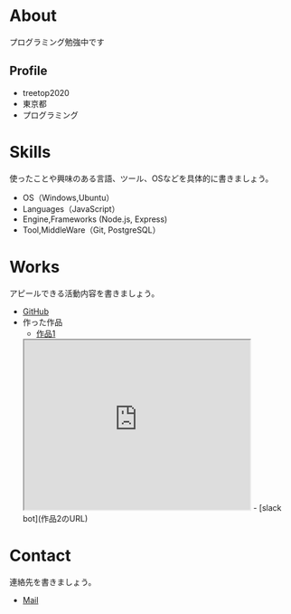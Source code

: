 # About
プログラミング勉強中です

## Profile
- treetop2020
- 東京都
- プログラミング


# Skills
使ったことや興味のある言語、ツール、OSなどを具体的に書きましょう。
- OS（Windows,Ubuntu）
- Languages（JavaScript）
- Engine,Frameworks (Node.js, Express)
- Tool,MiddleWare（Git, PostgreSQL）

# Works
アピールできる活動内容を書きましょう。
- [GitHub](https://github.com/treetop2020)
- 作った作品
  - [作品1](作品1のURL)
  <iframe src="https://www.openprocessing.org/sketch/955805/embed/" width="400" height="300"></iframe>
  - [slack bot](作品2のURL)

# Contact
連絡先を書きましょう。
- [Mail](mailto:programmmmming@gmail.com)


